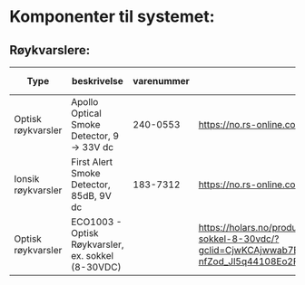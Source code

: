 # Komponenter til systemet:


## Røykvarslere:

| Type | beskrivelse | varenummer | link | pris pr stk | Datablad |
| ---- | ---- | ---- | ---- | ---- | ---- |
| Optisk røykvarsler | Apollo Optical Smoke Detector, 9 → 33V dc | 240-0553 | https://no.rs-online.com/web/p/smoke-alarms/2400553/ | kr 702,19 | https://docs.rs-online.com/e117/0900766b806d54b8.pdf |
| Ionsik røykvarsler | First Alert Smoke Detector, 85dB, 9V dc  |  183-7312 | https://no.rs-online.com/web/p/smoke-alarms/1837312/ | kr 17,421 | https://docs.rs-online.com/c6a6/0900766b816cbf6c.pdf |
| Optisk røykvarsler | ECO1003 - Optisk Røykvarsler, ex. sokkel (8-30VDC) |  | https://holars.no/produkt/10100/eco1003-optisk-rykvarsler-ex-sokkel-8-30vdc/?gclid=CjwKCAjwwab7BRBAEiwAapqpTDdHbkDd_YJO6qDdzcYbFAm-nfZod_Jl5q44108Eo2FJHN-ZpmTQVxoCiIUQAvD_BwE |  | https://raw.githubusercontent.com/robotikklinja/3d-printere/master/Brannsikkert%20kabinett/Komponenter/ECO1000BREL.pdf |
